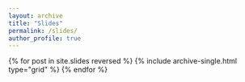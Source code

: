 ```yaml
---
layout: archive
title: "Slides"
permalink: /slides/
author_profile: true
---
```


<div class="grid__wrapper">
  {% for post in site.slides reversed %}
    {% include archive-single.html type="grid" %}
  {% endfor %}
</div>

<!-- ### Footer

Last updated: Augst 2023 -->
